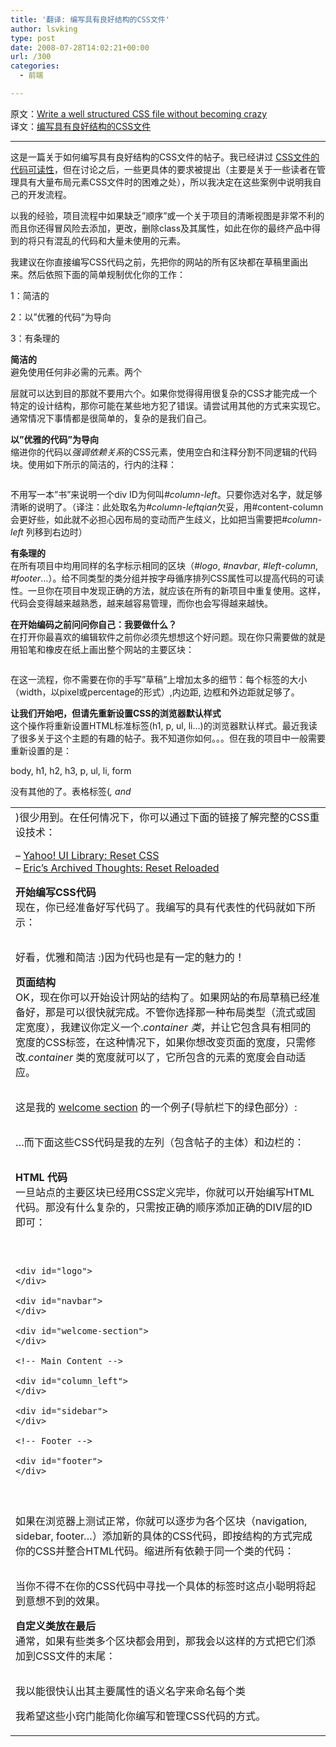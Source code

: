 ```yaml
---
title: '翻译: 编写具有良好结构的CSS文件'
author: lsvking
type: post
date: 2008-07-28T14:02:21+00:00
url: /300
categories:
  - 前端

---
```

<div id="Published By Juziyue:[4]1_690157F66711400EBF06BBEE787EC84A_408E8526B2324CADA8A59CF9C26490E7">
  <div>
    原文：<a href="http://woork.blogspot.com/2008/03/write-well-structured-css-file-without.html" target="_blank">Write a well structured CSS file without becoming crazy</a>
  </div>
  
  <div>
    译文：<a href="http://hi.baidu.com/oceaniver/blog/item/ccc2282e4a1b02554fc22659.html" target="_blank">编写具有良好结构的CSS文件</a>
  </div>
  
  <hr size="1" noshade="noshade" />
  这是一篇关于如何编写具有良好结构的CSS文件的帖子。我已经讲过
  <a href="http://hi.baidu.com/oceaniver/blog/item/684bd609a5f80587d1581b5b.html" target="_blank">CSS文件的代码可读性</a>，但在讨论之后，一些更具体的要求被提出（主要是关于一些读者在管理具有大量布局元素CSS文件时的困难之处），所以我决定在这些案例中说明我自己的开发流程。</p> 
  
  <p>
    以我的经验，项目流程中如果缺乏&#8221;顺序&#8221;或一个关于项目的清晰视图是非常不利的而且你还得冒风险去添加，更改，删除class及其属性，如此在你的最终产品中得到的将只有混乱的代码和大量未使用的元素。
  </p>
  
  <p>
    我建议在你直接编写CSS代码之前，先把你的网站的所有区块都在草稿里画出来。然后依照下面的简单规制优化你的工作：
  </p>
  
  <p>
    1：简洁的
  </p>
  
  <p>
    2：以&#8221;优雅的代码&#8221;为导向
  </p>
  
  <p>
    3：有条理的
  </p>
  
  <p>
    <strong>简洁的<br /> </strong>避免使用任何非必需的元素。两个<em><div></em>层就可以达到目的那就不要用六个。如果你觉得得用很复杂的CSS才能完成一个特定的设计结构，那你可能在某些地方犯了错误。请尝试用其他的方式来实现它。通常情况下事情都是很简单的，复杂的是我们自己。
  </p>
  
  <p>
    <strong>以&#8221;优雅的代码&#8221;为导向</strong><br /> 缩进你的代码以<em>强调依赖关系</em>的CSS元素，使用空白和注释分割不同逻辑的代码块。使用如下所示的简洁的，行内的注释：
  </p>
  
  <p style="text-align: center;">
    <img src="http://www.cnblogs.com/images/cnblogs_com/dudu/060808_0946_CSS1.png" alt="" />
  </p>
  
  <p>
    不用写一本&#8221;书&#8221;来说明一个div ID为何叫<em>#column-left</em>。只要你选对名字，就足够清晰的说明了。（译注：此处取名为<em>#column-leftqian</em>欠妥，用#content-column会更好些，如此就不必担心因布局的变动而产生歧义，比如把当需要把<em>#column-left</em> 列移到右边时）
  </p>
  
  <p>
    <strong>有条理的</strong><br /> 在所有项目中均用同样的名字标示相同的区块（<em>#logo</em>, <em>#navbar</em>, <em>#left-column</em>, <em>#footer</em>&#8230;）。给不同类型的类分组并按字母循序排列CSS属性可以提高代码的可读性。一旦你在项目中发现正确的方法，就应该在所有的新项目中重复使用。这样，代码会变得越来越熟悉，越来越容易管理，而你也会写得越来越快。
  </p>
  
  <p>
    <strong>在开始编码之前问问你自己：我要做什么？<br /> </strong>在打开你最喜欢的编辑软件之前你必须先想想这个好问题。现在你只需要做的就是用铅笔和橡皮在纸上画出整个网站的主要区块：
  </p>
  
  <p style="text-align: center;">
    <img src="http://www.cnblogs.com/images/cnblogs_com/dudu/060808_0946_CSS2.png" alt="" />
  </p>
  
  <p>
    在这一流程，你不需要在你的手写&#8221;草稿&#8221;上增加太多的细节：每个标签的大小（width，以pixel或percentage的形式）,内边距, 边框和外边距就足够了。
  </p>
  
  <p>
    <strong>让我们开始吧，但请先重新设置CSS的浏览器默认样式<br /> </strong>这个操作将重新设置HTML标准标签(h1, p, ul, li&#8230;)的浏览器默认样式。最近我读了很多关于这个主题的有趣的帖子。我不知道你如何。。。但在我的项目中一般需要重新设置的是：
  </p>
  
  <p>
    body, h1, h2, h3, p, ul, li, form
  </p>
  
  <p>
    没有其他的了。表格标签(<em><table></em>, <em><tr></em> and <em><td></em>)很少用到。在任何情况下，你可以通过下面的链接了解完整的CSS重设技术：
  </p>
  
  <p>
    &#8211; <a href="http://developer.yahoo.com/yui/reset/">Yahoo! UI Library: Reset CSS</a><br /> &#8211; <a href="http://meyerweb.com/eric/thoughts/2007/05/01/reset-reloaded/">Eric&#8217;s Archived Thoughts: Reset Reloaded</a>
  </p>
  
  <p>
    <strong>开始编写CSS代码</strong><br /> 现在，你已经准备好写代码了。我编写的具有代表性的代码就如下所示：
  </p>
  
  <p style="text-align: center;">
    <img src="http://www.cnblogs.com/images/cnblogs_com/dudu/060808_0946_CSS3.png" alt="" />
  </p>
  
  <p>
    好看，优雅和简洁 :)因为代码也是有一定的魅力的！
  </p>
  
  <p>
    <strong>页面结构</strong><br /> OK，现在你可以开始设计网站的结构了。如果网站的布局草稿已经准备好，那是可以很快就完成。不管你选择那一种布局类型（流式或固定宽度），我建议你定义一个.<em>container 类</em>，并让它包含具有相同的宽度的CSS标签，在这种情况下，如果你想改变页面的宽度，只需修改.<em>container </em>类的宽度就可以了，它所包含的元素的宽度会自动适应。
  </p>
  
  <p style="text-align: center;">
    <img src="http://www.cnblogs.com/images/cnblogs_com/dudu/060808_0946_CSS4.png" alt="" />
  </p>
  
  <p>
    这是我的 <a href="http://woork.blogspot.com/2008/03/how-to-design-sexy-header-for-your-site.html">welcome section</a> 的一个例子(导航栏下的绿色部分）:
  </p>
  
  <p style="text-align: center;">
    <img src="http://www.cnblogs.com/images/cnblogs_com/dudu/060808_0946_CSS5.png" alt="" />
  </p>
  
  <p>
    &#8230;而下面这些CSS代码是我的左列（包含帖子的主体）和边栏的：
  </p>
  
  <p style="text-align: center;">
    <img src="http://www.cnblogs.com/images/cnblogs_com/dudu/060808_0946_CSS6.png" alt="" />
  </p>
  
  <p>
    <strong>HTML 代码</strong><br /> 一旦站点的主要区块已经用CSS定义完毕，你就可以开始编写HTML代码。那没有什么复杂的，只需按正确的顺序添加正确的DIV层的ID即可：
  </p><pre lang="html'> 
  
  <div class="container">
    <!-- Header -->
    
    <div id="logo">
    </div>
    
    <div id="navbar">
    </div>
    
    <div id="welcome-section">
    </div>
    
    <!-- Main Content -->
    
    <div id="column_left">
    </div>
    
    <div id="sidebar">
    </div>
    
    <!-- Footer -->
    
    <div id="footer">
    </div>
  </div></pre> 
  
  <p>
    如果在浏览器上测试正常，你就可以逐步为各个区块（navigation, sidebar, footer&#8230;）添加新的具体的CSS代码，即按结构的方式完成你的CSS并整合HTML代码。缩进所有依赖于同一个类的代码：
  </p>
  
  <p style="text-align: center;">
    <img src="http://www.cnblogs.com/images/cnblogs_com/dudu/060808_0946_CSS7.png" alt="" />
  </p>
  
  <p>
    当你不得不在你的CSS代码中寻找一个具体的标签时这点小聪明将起到意想不到的效果。
  </p>
  
  <p>
    <strong>自定义类放在最后<br /> </strong>通常，如果有些类多个区块都会用到，那我会以这样的方式把它们添加到CSS文件的末尾：
  </p>
  
  <p style="text-align: center;">
    <img src="http://www.cnblogs.com/images/cnblogs_com/dudu/060808_0946_CSS8.png" alt="" />
  </p>
  
  <p>
    我以能很快认出其主要属性的语义名字来命名每个类
  </p>
  
  <p>
    我希望这些小窍门能简化你编写和管理CSS代码的方式。
  </p>
</div>